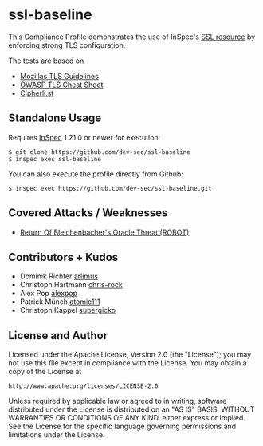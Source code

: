 ssl-baseline
===================

This Compliance Profile demonstrates the use of InSpec's [SSL resource](https://www.inspec.io/docs/reference/resources/ssl/) by enforcing strong TLS configuration.

The tests are based on
- [Mozillas TLS Guidelines](https://wiki.mozilla.org/Security/Server_Side_TLS)
- [OWASP TLS Cheat Sheet](https://www.owasp.org/index.php/Transport_Layer_Protection_Cheat_Sheet)
- [Cipherli.st](https://cipherli.st/)

## Standalone Usage

Requires [InSpec](https://github.com/chef/inspec) 1.21.0 or newer for execution:

```
$ git clone https://github.com/dev-sec/ssl-baseline
$ inspec exec ssl-baseline
```

You can also execute the profile directly from Github:

```
$ inspec exec https://github.com/dev-sec/ssl-baseline.git
```

## Covered Attacks / Weaknesses

- [Return Of Bleichenbacher's Oracle Threat (ROBOT)](https://robotattack.org/)

## Contributors + Kudos

* Dominik Richter [arlimus](https://github.com/arlimus)
* Christoph Hartmann [chris-rock](https://github.com/chris-rock)
* Alex Pop [alexpop](https://github.com/alexpop)
* Patrick Münch [atomic111](https://github.com/atomic111)
* Christoph Kappel [supergicko](https://github.com/supergicko)

## License and Author

Licensed under the Apache License, Version 2.0 (the "License");
you may not use this file except in compliance with the License.
You may obtain a copy of the License at

    http://www.apache.org/licenses/LICENSE-2.0

Unless required by applicable law or agreed to in writing, software
distributed under the License is distributed on an "AS IS" BASIS,
WITHOUT WARRANTIES OR CONDITIONS OF ANY KIND, either express or implied.
See the License for the specific language governing permissions and
limitations under the License.
